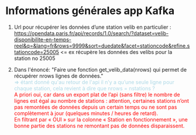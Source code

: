# Informations générales app Kafka

1. Url pour récupérer les données d’une station velib en particulier : 
https://opendata.paris.fr/api/records/1.0/search/?dataset=velib-disponibilite-en-temps-reel&q=&lang=fr&rows=9999&sort=duedate&facet=stationcode&refine.stationcode=25005 <= ex récupère les données des velibs pour la station no 25005

2.	Dans l'énoncé: "Faire une fonction get_velib_data(nrows) qui permet de récupérer nrows lignes de données."<br>
<span style="color:lightblue">=> étant donné qu'au retour de l'api il n’y a qu’une seule ligne pour chaque station, cela revient à dire que nrows = nstations ? </span>
<span style="color:red"></br>A priori oui, car dans un export plat de l’api (sans filtre) le nombre de lignes est égal au nombre de stations : attention, certaines stations n’ont pas remontées de données depuis un certain temps ou ne sont pas complètement à jour (quelques minutes / heures de retard). </br>
En filtrant par « OUI » sur la colonne « Station en fonctionnement », une bonne partie des stations ne remontant pas de données disparaissent.</span>
